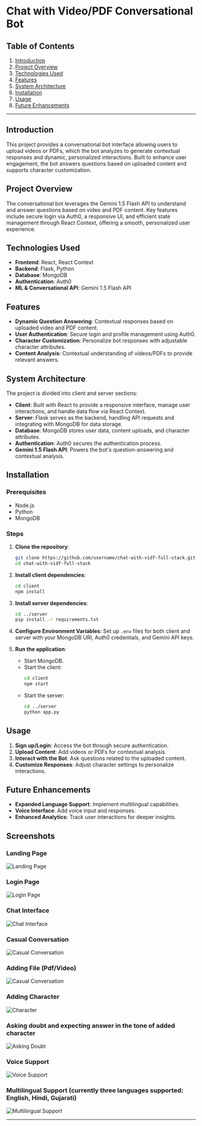 
# Chat with Video/PDF Conversational Bot

## Table of Contents
1. [Introduction](#introduction)
2. [Project Overview](#project-overview)
3. [Technologies Used](#technologies-used)
4. [Features](#features)
5. [System Architecture](#system-architecture)
6. [Installation](#installation)
7. [Usage](#usage)
8. [Future Enhancements](#future-enhancements)

---

## Introduction

This project provides a conversational bot interface allowing users to upload videos or PDFs, which the bot analyzes to generate contextual responses and dynamic, personalized interactions. Built to enhance user engagement, the bot answers questions based on uploaded content and supports character customization.

## Project Overview

The conversational bot leverages the Gemini 1.5 Flash API to understand and answer questions based on video and PDF content. Key features include secure login via Auth0, a responsive UI, and efficient state management through React Context, offering a smooth, personalized user experience.

## Technologies Used

- **Frontend**: React, React Context
- **Backend**: Flask, Python
- **Database**: MongoDB
- **Authentication**: Auth0
- **ML & Conversational API**: Gemini 1.5 Flash API

## Features

- **Dynamic Question Answering**: Contextual responses based on uploaded video and PDF content.
- **User Authentication**: Secure login and profile management using Auth0.
- **Character Customization**: Personalize bot responses with adjustable character attributes.
- **Content Analysis**: Contextual understanding of videos/PDFs to provide relevant answers.

## System Architecture

The project is divided into client and server sections:

- **Client**: Built with React to provide a responsive interface, manage user interactions, and handle data flow via React Context.
- **Server**: Flask serves as the backend, handling API requests and integrating with MongoDB for data storage.
- **Database**: MongoDB stores user data, content uploads, and character attributes.
- **Authentication**: Auth0 secures the authentication process.
- **Gemini 1.5 Flash API**: Powers the bot's question-answering and contextual analysis.

## Installation

### Prerequisites
- Node.js
- Python
- MongoDB

### Steps

1. **Clone the repository**:
   ```bash
   git clone https://github.com/username/chat-with-vidf-full-stack.git
   cd chat-with-vidf-full-stack
   ```

2. **Install client dependencies**:
   ```bash
   cd client
   npm install
   ```

3. **Install server dependencies**:
   ```bash
   cd ../server
   pip install -r requirements.txt
   ```

4. **Configure Environment Variables**: Set up `.env` files for both client and server with your MongoDB URI, Auth0 credentials, and Gemini API keys.

5. **Run the application**:
   - Start MongoDB.
   - Start the client:
     ```bash
     cd client
     npm start
     ```
   - Start the server:
     ```bash
     cd ../server
     python app.py
     ```

## Usage

1. **Sign up/Login**: Access the bot through secure authentication.
2. **Upload Content**: Add videos or PDFs for contextual analysis.
3. **Interact with the Bot**: Ask questions related to the uploaded content.
4. **Customize Responses**: Adjust character settings to personalize interactions.

## Future Enhancements

- **Expanded Language Support**: Implement multilingual capabilities.
- **Voice Interface**: Add voice input and responses.
- **Enhanced Analytics**: Track user interactions for deeper insights.

## Screenshots

### Landing Page
![Landing Page](./client/public/assets/screenshots/landing.png)

### Login Page
![Login Page](./client/public/assets/screenshots/Auth0.png)

### Chat Interface
![Chat Interface](./client/public/assets/screenshots/Chatbot.png)

### Casual Conversation
![Casual Conversation](./client/public/assets/screenshots/conversation.png)

### Adding File (Pdf/Video)
![Casual Conversation](./client/public/assets/screenshots/addFile.png)

### Adding Character
![Character](./client/public/assets/screenshots/characters.png)

### Asking doubt and expecting answer in the tone of added character
![Asking Doubt](./client/public/assets/screenshots/asking.png)

### Voice Support
![Voice Support](./client/public/assets/screenshots/voice.png)

### Multilingual Support (currently three languages supported: English, Hindi, Gujarati)
![Multilingual Support](./client/public/assets/screenshots/multilingual.png)





---
